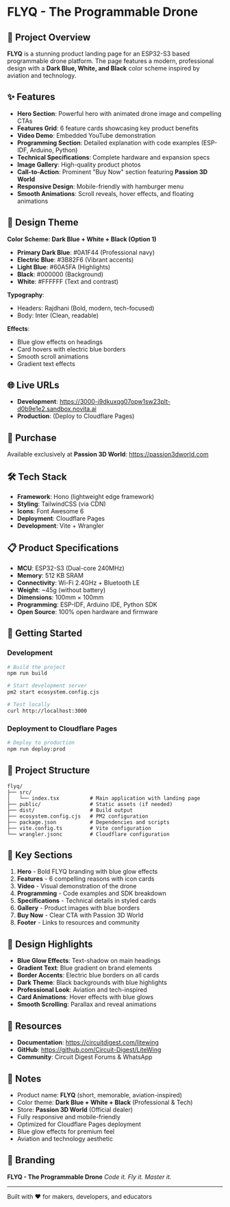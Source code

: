 # FLYQ - The Programmable Drone

## 🚀 Project Overview
**FLYQ** is a stunning product landing page for an ESP32-S3 based programmable drone platform. The page features a modern, professional design with a **Dark Blue, White, and Black** color scheme inspired by aviation and technology.

## ✨ Features
- **Hero Section**: Powerful hero with animated drone image and compelling CTAs
- **Features Grid**: 6 feature cards showcasing key product benefits
- **Video Demo**: Embedded YouTube demonstration
- **Programming Section**: Detailed explanation with code examples (ESP-IDF, Arduino, Python)
- **Technical Specifications**: Complete hardware and expansion specs
- **Image Gallery**: High-quality product photos
- **Call-to-Action**: Prominent "Buy Now" section featuring **Passion 3D World**
- **Responsive Design**: Mobile-friendly with hamburger menu
- **Smooth Animations**: Scroll reveals, hover effects, and floating animations

## 🎨 Design Theme
**Color Scheme: Dark Blue + White + Black (Option 1)**
- **Primary Dark Blue**: #0A1F44 (Professional navy)
- **Electric Blue**: #3B82F6 (Vibrant accents)
- **Light Blue**: #60A5FA (Highlights)
- **Black**: #000000 (Background)
- **White**: #FFFFFF (Text and contrast)

**Typography**:
- Headers: Rajdhani (Bold, modern, tech-focused)
- Body: Inter (Clean, readable)

**Effects**:
- Blue glow effects on headings
- Card hovers with electric blue borders
- Smooth scroll animations
- Gradient text effects

## 🌐 Live URLs
- **Development**: https://3000-i9dkuxqg07opw1sw23plt-d0b9e1e2.sandbox.novita.ai
- **Production**: (Deploy to Cloudflare Pages)

## 🛒 Purchase
Available exclusively at **Passion 3D World**: https://passion3dworld.com

## 🛠️ Tech Stack
- **Framework**: Hono (lightweight edge framework)
- **Styling**: TailwindCSS (via CDN)
- **Icons**: Font Awesome 6
- **Deployment**: Cloudflare Pages
- **Development**: Vite + Wrangler

## 📋 Product Specifications
- **MCU**: ESP32-S3 (Dual-core 240MHz)
- **Memory**: 512 KB SRAM
- **Connectivity**: Wi-Fi 2.4GHz + Bluetooth LE
- **Weight**: ~45g (without battery)
- **Dimensions**: 100mm × 100mm
- **Programming**: ESP-IDF, Arduino IDE, Python SDK
- **Open Source**: 100% open hardware and firmware

## 🚀 Getting Started

### Development
```bash
# Build the project
npm run build

# Start development server
pm2 start ecosystem.config.cjs

# Test locally
curl http://localhost:3000
```

### Deployment to Cloudflare Pages
```bash
# Deploy to production
npm run deploy:prod
```

## 📁 Project Structure
```
flyq/
├── src/
│   └── index.tsx          # Main application with landing page
├── public/                # Static assets (if needed)
├── dist/                  # Build output
├── ecosystem.config.cjs   # PM2 configuration
├── package.json           # Dependencies and scripts
├── vite.config.ts         # Vite configuration
└── wrangler.jsonc         # Cloudflare configuration
```

## 🎯 Key Sections
1. **Hero** - Bold FLYQ branding with blue glow effects
2. **Features** - 6 compelling reasons with icon cards
3. **Video** - Visual demonstration of the drone
4. **Programming** - Code examples and SDK breakdown
5. **Specifications** - Technical details in styled cards
6. **Gallery** - Product images with blue borders
7. **Buy Now** - Clear CTA with Passion 3D World
8. **Footer** - Links to resources and community

## 🎨 Design Highlights
- **Blue Glow Effects**: Text-shadow on main headings
- **Gradient Text**: Blue gradient on brand elements
- **Border Accents**: Electric blue borders on all cards
- **Dark Theme**: Black backgrounds with blue highlights
- **Professional Look**: Aviation and tech-inspired
- **Card Animations**: Hover effects with blue glows
- **Smooth Scrolling**: Parallax and reveal animations

## 🔗 Resources
- **Documentation**: https://circuitdigest.com/litewing
- **GitHub**: https://github.com/Circuit-Digest/LiteWing
- **Community**: Circuit Digest Forums & WhatsApp

## 📝 Notes
- Product name: **FLYQ** (short, memorable, aviation-inspired)
- Color theme: **Dark Blue + White + Black** (Professional & Tech)
- Store: **Passion 3D World** (Official dealer)
- Fully responsive and mobile-friendly
- Optimized for Cloudflare Pages deployment
- Blue glow effects for premium feel
- Aviation and technology aesthetic

## 🎨 Branding
**FLYQ - The Programmable Drone**
*Code it. Fly it. Master it.*

---

Built with ❤️ for makers, developers, and educators
